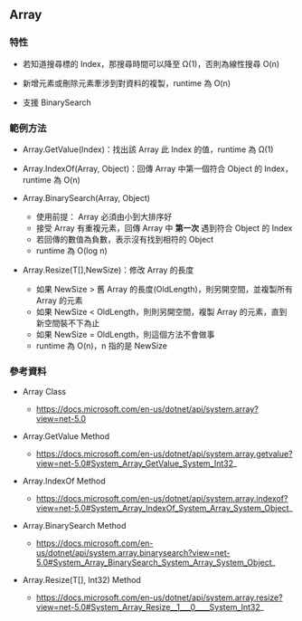 ## Array

### 特性

* 若知道搜尋標的 Index，那搜尋時間可以降至 Ω(1)，否則為線性搜尋 O(n)

* 新增元素或刪除元素牽涉到對資料的複製，runtime 為 O(n)

* 支援 BinarySearch


### 範例方法

* Array.GetValue(Index)：找出該 Array 此 Index 的值，runtime 為 Ω(1)

* Array.IndexOf(Array, Object)：回傳 Array 中第一個符合 Object 的 Index，runtime 為 O(n)

* Array.BinarySearch(Array, Object)
  * 使用前提： Array 必須由小到大排序好
  * 接受 Array 有重複元素，回傳 Array 中 **第一次** 遇到符合 Object 的 Index
  * 若回傳的數值為負數，表示沒有找到相符的 Object
  * runtime 為 O(log n)

* Array.Resize<T>(T[],NewSize)：修改 Array 的長度
  * 如果 NewSize > 舊 Array 的長度(OldLength)，則另開空間，並複製所有 Array 的元素
  * 如果 NewSize < OldLength，則則另開空間，複製 Array 的元素，直到新空間裝不下為止
  * 如果 NewSize = OldLength，則這個方法不會做事
  * runtime 為 O(n)，n 指的是 NewSize


### 參考資料

* Array Class
  * https://docs.microsoft.com/en-us/dotnet/api/system.array?view=net-5.0

* Array.GetValue Method
  * https://docs.microsoft.com/en-us/dotnet/api/system.array.getvalue?view=net-5.0#System_Array_GetValue_System_Int32_

* Array.IndexOf Method
  * https://docs.microsoft.com/en-us/dotnet/api/system.array.indexof?view=net-5.0#System_Array_IndexOf_System_Array_System_Object_

* Array.BinarySearch Method
  * https://docs.microsoft.com/en-us/dotnet/api/system.array.binarysearch?view=net-5.0#System_Array_BinarySearch_System_Array_System_Object_

* Array.Resize<T>(T[], Int32) Method
  * https://docs.microsoft.com/en-us/dotnet/api/system.array.resize?view=net-5.0#System_Array_Resize__1___0____System_Int32_
